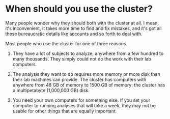 # When should you use the cluster?

Many people wonder why they should both with the cluster at all.  I mean,
it's inconvenient, it takes more time to find and fix mistakes, and it's
got all these bureaucratic details like accounts and so forth to deal with.

Most people who use the cluster for one of three reasons.

1. They have a lot of subjects to analyze, anywhere from a few hundred
   to many thousands.  They simply could not do the work with their
   lab computers.

1. The analysis they want to do requires more memory or more disk than
   their lab machines can provide.  The cluster has computers with
   anywhere from 48 GB of memory to 1500 GB of memory; the cluster
   has a multipetabyte (1,000,000 GB) disk.

1. You need your own computers for something else.  If you set your
   computer to running analyses that will take a week, they may not
   be usable for other things that are equally important.

